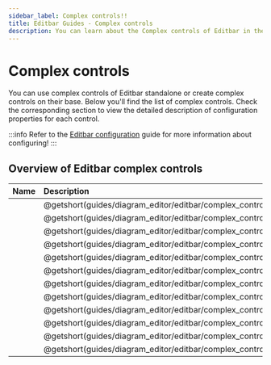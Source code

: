 ```yaml
---
sidebar_label: Complex controls!!
title: Editbar Guides - Complex controls
description: You can learn about the Complex controls of Editbar in the documentation of the DHTMLX JavaScript Diagram library. Browse developer guides and API reference, try out code examples and live demos, and download a free 30-day evaluation version of DHTMLX Diagram.
---
```


# Complex controls

You can use complex controls of Editbar standalone or create complex controls on their base. Below you'll find the list of complex controls. Check the corresponding section to view the detailed description of configuration properties for each control.

:::info
Refer to the [Editbar configuration](guides/diagram_editor/editbar/configuration.md) guide for more information about configuring!
:::

## Overview of Editbar complex controls

| Name                                                                | Description                                                                |
| :------------------------------------------------------------------ | :------------------------------------------------------------------------- |
| [](guides/diagram_editor/editbar/complex_controls/arrange.md)       | @getshort(guides/diagram_editor/editbar/complex_controls/arrange.md)       |
| [](guides/diagram_editor/editbar/complex_controls/border.md)        | @getshort(guides/diagram_editor/editbar/complex_controls/border.md)        |
| [](guides/diagram_editor/editbar/complex_controls/gridstep.md)      | @getshort(guides/diagram_editor/editbar/complex_controls/gridstep.md)      |
| [](guides/diagram_editor/editbar/complex_controls/header.md)        | @getshort(guides/diagram_editor/editbar/complex_controls/header.md)        |
| [](guides/diagram_editor/editbar/complex_controls/headercommon.md)  | @getshort(guides/diagram_editor/editbar/complex_controls/headercommon.md)  |
| [](guides/diagram_editor/editbar/complex_controls/headerposition.md)| @getshort(guides/diagram_editor/editbar/complex_controls/headerposition.md)|
| [](guides/diagram_editor/editbar/complex_controls/lineshape.md)     | @getshort(guides/diagram_editor/editbar/complex_controls/lineshape.md)     |
| [](guides/diagram_editor/editbar/complex_controls/pointerview.md)   | @getshort(guides/diagram_editor/editbar/complex_controls/pointerview.md)   |
| [](guides/diagram_editor/editbar/complex_controls/position.md)      | @getshort(guides/diagram_editor/editbar/complex_controls/position.md)      |
| [](guides/diagram_editor/editbar/complex_controls/size.md)          | @getshort(guides/diagram_editor/editbar/complex_controls/size.md)          |
| [](guides/diagram_editor/editbar/complex_controls/textalign.md)     | @getshort(guides/diagram_editor/editbar/complex_controls/textalign.md)     |
| [](guides/diagram_editor/editbar/complex_controls/textstyle.md)     | @getshort(guides/diagram_editor/editbar/complex_controls/textstyle.md)     |
